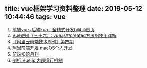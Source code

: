 title: vue框架学习资料整理
date: 2019-05-12 10:44:46
tags: vue
---

1. [前端vue+后端koa，全栈式开发bilibili首页](https://github.com/lybenson/bilibili-vue)
2. [Vue进阶（三十六）：vue.js中created方法的使用详解](https://blog.csdn.net/sunhuaqiang1/article/details/86702926)
3. [《阿里云前端技术周刊》第四期](https://juejin.im/post/5cd783c4e51d453a4d530d8f)
4. [阿里前端开发 macOS个人开发](https://www.xcodebuild.com/)
5. [前端知识月刊 ](https://github.com/jsfront/month)
6. [剖析 Vue.js 内部运行机制](https://juejin.im/book/5a36661851882538e2259c0f)
